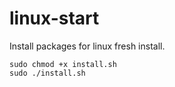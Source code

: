 # linux-start
Install packages for linux fresh install.

```shell
sudo chmod +x install.sh
sudo ./install.sh
```

